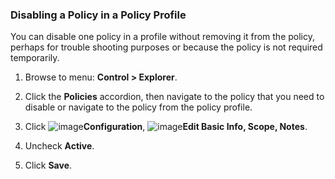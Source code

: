 ### Disabling a Policy in a Policy Profile

You can disable one policy in a profile without removing it from the
policy, perhaps for trouble shooting purposes or because the policy is
not required temporarily.

1. Browse to menu: **Control > Explorer**.

2. Click the **Policies** accordion, then navigate to the policy that
    you need to disable or navigate to the policy from the policy
    profile.

3. Click ![image](../images/1847.png)**Configuration**,
    ![image](../images/1851.png)**Edit Basic Info, Scope, Notes**.

4. Uncheck **Active**.

5. Click **Save**.
